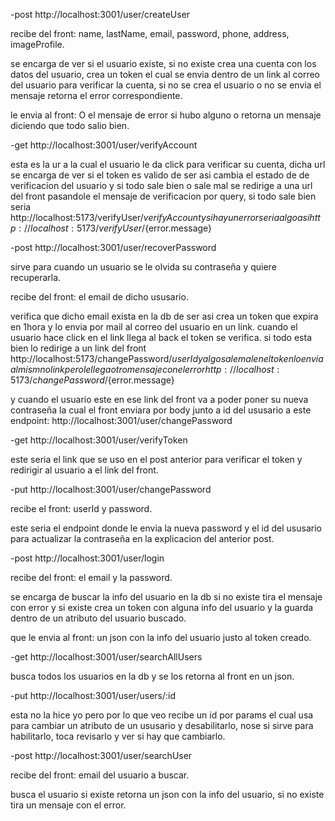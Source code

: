 -post http://localhost:3001/user/createUser

recibe del front: name, lastName, email, password, phone, address, imageProfile.

se encarga de ver si el usuario existe, si no existe crea una cuenta con los datos
del usuario, crea un token el cual se envia dentro de un link al correo del usuario para verificar la cuenta, si no se crea el usuario o no se envia el mensaje
retorna el error correspondiente.

le envia al front: O el mensaje de error si hubo alguno o retorna un mensaje diciendo que todo salio bien.

-get http://localhost:3001/user/verifyAccount

esta es la ur a la cual el usuario le da click para verificar su cuenta, dicha url
se encarga de ver si el token es valido de ser asi cambia el estado de de verificacion del usuario y si todo sale bien o sale mal se redirige a una url del front pasandole el mensaje de verificacion por query, si todo sale bien seria http://localhost:5173/verifyUser/${verifyAccount} y si hay un error seria algo asi
http://localhost:5173/verifyUser/${error.message}

-post http://localhost:3001/user/recoverPassword

sirve para cuando un usuario se le olvida su contraseña y quiere recuperarla.

recibe del front: el email de dicho ususario.

verifica que dicho email exista en la db de ser asi crea un token que expira en 1hora y lo envia por mail al correo del usuario en un link. cuando el usuario hace click en el link llega al back el token se verifica. si todo esta bien lo redirige a un link del front http://localhost:5173/changePassword/${userId} y algo sale mal en el token lo envia al mismno link pero le llega otro mensaje con el error http://localhost:5173/changePassword/${error.message}

y cuando el usuario este en ese link del front va a poder poner su nueva contraseña la cual el front enviara por body junto a id del ususario a este endpoint: http://localhost:3001/user/changePassword

-get http://localhost:3001/user/verifyToken

este seria el link que se uso en el post anterior para verificar el token y redirigir al usuario a el link del front.

-put http://localhost:3001/user/changePassword

recibe el front: userId y password.

este seria el endpoint donde le envia la nueva password y el id del ususario para actualizar la contraseña en la explicacion del anterior post.

-post http://localhost:3001/user/login

recibe del front: el email y la password.

se encarga de buscar la info del usuario en la db si no existe tira el mensaje con error y si existe crea un token con alguna info del usuario y la guarda dentro de un atributo del usuario buscado.

que le envia al front: un json con la info del usuario justo al token creado.

-get http://localhost:3001/user/searchAllUsers

busca todos los usuarios en la db y se los retorna al front en un json.

-put http://localhost:3001/user/users/:id

esta no la hice yo pero por lo que veo recibe un id por params el cual usa para cambiar un atributo de un ususario y desabilitarlo, nose si sirve para habilitarlo, toca revisarlo y ver si hay que cambiarlo.

-post http://localhost:3001/user/searchUser

recibe del front: email del usuario a buscar.

busca el usuario si existe retorna un json con la info del usuario, si no existe tira un mensaje con el error.
